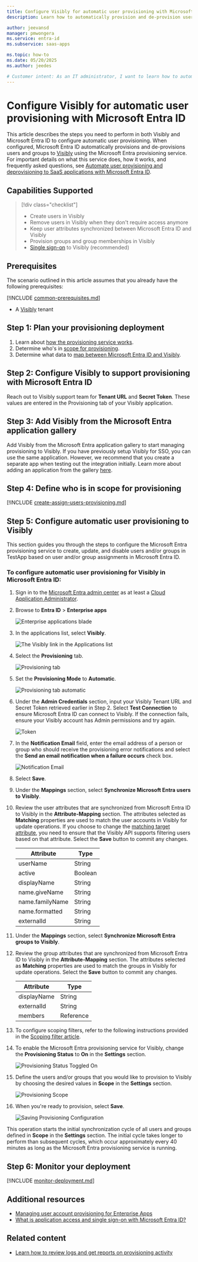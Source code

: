 ```yaml
---
title: Configure Visibly for automatic user provisioning with Microsoft Entra ID
description: Learn how to automatically provision and de-provision user accounts from Microsoft Entra ID to Visibly.

author: jeevansd
manager: pmwongera
ms.service: entra-id
ms.subservice: saas-apps

ms.topic: how-to
ms.date: 05/20/2025
ms.author: jeedes

# Customer intent: As an IT administrator, I want to learn how to automatically provision and deprovision user accounts from Microsoft Entra ID to Visibly so that I can streamline the user management process and ensure that users have the appropriate access to Visibly.
---
```


# Configure Visibly for automatic user provisioning with Microsoft Entra ID

This article describes the steps you need to perform in both Visibly and Microsoft Entra ID to configure automatic user provisioning. When configured, Microsoft Entra ID automatically provisions and de-provisions users and groups to [Visibly](https://visibly.io/) using the Microsoft Entra provisioning service. For important details on what this service does, how it works, and frequently asked questions, see [Automate user provisioning and deprovisioning to SaaS applications with Microsoft Entra ID](~/identity/app-provisioning/user-provisioning.md). 


## Capabilities Supported
> [!div class="checklist"]
> * Create users in Visibly
> * Remove users in Visibly when they don't require access anymore
> * Keep user attributes synchronized between Microsoft Entra ID and Visibly
> * Provision groups and group memberships in Visibly
> * [Single sign-on](./visibly-tutorial.md) to Visibly (recommended)

## Prerequisites

The scenario outlined in this article assumes that you already have the following prerequisites:

[!INCLUDE [common-prerequisites.md](~/identity/saas-apps/includes/common-prerequisites.md)]
* A [Visibly](https://visibly.io/) tenant

## Step 1: Plan your provisioning deployment
1. Learn about [how the provisioning service works](~/identity/app-provisioning/user-provisioning.md).
2. Determine who's in [scope for provisioning](~/identity/app-provisioning/define-conditional-rules-for-provisioning-user-accounts.md).
3. Determine what data to [map between Microsoft Entra ID and Visibly](~/identity/app-provisioning/customize-application-attributes.md). 

<a name='step-2-configure-visibly-to-support-provisioning-with-azure-ad'></a>

## Step 2: Configure Visibly to support provisioning with Microsoft Entra ID

Reach out to Visibly support team for **Tenant URL** and **Secret Token**. These values are entered in the Provisioning tab of your Visibly application.

<a name='step-3-add-visibly-from-the-azure-ad-application-gallery'></a>

## Step 3: Add Visibly from the Microsoft Entra application gallery

Add Visibly from the Microsoft Entra application gallery to start managing provisioning to Visibly. If you have previously setup Visibly for SSO, you can use the same application. However, we recommend that you create a separate app when testing out the integration initially. Learn more about adding an application from the gallery [here](~/identity/enterprise-apps/add-application-portal.md). 

## Step 4: Define who is in scope for provisioning 

[!INCLUDE [create-assign-users-provisioning.md](~/identity/saas-apps/includes/create-assign-users-provisioning.md)]

## Step 5: Configure automatic user provisioning to Visibly 

This section guides you through the steps to configure the Microsoft Entra provisioning service to create, update, and disable users and/or groups in TestApp based on user and/or group assignments in Microsoft Entra ID.

<a name='to-configure-automatic-user-provisioning-for-visibly-in-azure-ad'></a>

### To configure automatic user provisioning for Visibly in Microsoft Entra ID:

1. Sign in to the [Microsoft Entra admin center](https://entra.microsoft.com) as at least a [Cloud Application Administrator](~/identity/role-based-access-control/permissions-reference.md#cloud-application-administrator).
1. Browse to **Entra ID** > **Enterprise apps**

	![Enterprise applications blade](common/enterprise-applications.png)

1. In the applications list, select **Visibly**.

	![The Visibly link in the Applications list](common/all-applications.png)

3. Select the **Provisioning** tab.

	![Provisioning tab](common/provisioning.png)

4. Set the **Provisioning Mode** to **Automatic**.

	![Provisioning tab automatic](common/provisioning-automatic.png)

5. Under the **Admin Credentials** section, input your Visibly Tenant URL and Secret Token retrieved earlier in Step 2. Select **Test Connection** to ensure Microsoft Entra ID can connect to Visibly. If the connection fails, ensure your Visibly account has Admin permissions and try again.

      ![Token](common/provisioning-testconnection-tenanturltoken.png)

6. In the **Notification Email** field, enter the email address of a person or group who should receive the provisioning error notifications and select the **Send an email notification when a failure occurs** check box.

	![Notification Email](common/provisioning-notification-email.png)

7. Select **Save**.

8. Under the **Mappings** section, select **Synchronize Microsoft Entra users to Visibly**.

9. Review the user attributes that are synchronized from Microsoft Entra ID to Visibly in the **Attribute-Mapping** section. The attributes selected as **Matching** properties are used to match the user accounts in Visibly for update operations. If you choose to change the [matching target attribute](~/identity/app-provisioning/customize-application-attributes.md), you need to ensure that the Visibly API supports filtering users based on that attribute. Select the **Save** button to commit any changes.

   |Attribute|Type|
   |---|---|
   |userName|String|
   |active|Boolean|
   |displayName|String|
   |name.giveName|String|
   |name.familyName|String|
   |name.formatted|String|
   |externalId|String|

10. Under the **Mappings** section, select **Synchronize Microsoft Entra groups to Visibly**.

11. Review the group attributes that are synchronized from Microsoft Entra ID to Visibly in the **Attribute-Mapping** section. The attributes selected as **Matching** properties are used to match the groups in Visibly for update operations. Select the **Save** button to commit any changes.

      |Attribute|Type|
      |---|---|
      |displayName|String|
      |externalId|String|
      |members|Reference|

12. To configure scoping filters, refer to the following instructions provided in the [Scoping filter  article](~/identity/app-provisioning/define-conditional-rules-for-provisioning-user-accounts.md).

13. To enable the Microsoft Entra provisioning service for Visibly, change the **Provisioning Status** to **On** in the **Settings** section.

	![Provisioning Status Toggled On](common/provisioning-toggle-on.png)

14. Define the users and/or groups that you would like to provision to Visibly by choosing the desired values in **Scope** in the **Settings** section.

	![Provisioning Scope](common/provisioning-scope.png)

15. When you're ready to provision, select **Save**.

	![Saving Provisioning Configuration](common/provisioning-configuration-save.png)

This operation starts the initial synchronization cycle of all users and groups defined in **Scope** in the **Settings** section. The initial cycle takes longer to perform than subsequent cycles, which occur approximately every 40 minutes as long as the Microsoft Entra provisioning service is running. 

## Step 6: Monitor your deployment

[!INCLUDE [monitor-deployment.md](~/identity/saas-apps/includes/monitor-deployment.md)]

## Additional resources

* [Managing user account provisioning for Enterprise Apps](~/identity/app-provisioning/configure-automatic-user-provisioning-portal.md)
* [What is application access and single sign-on with Microsoft Entra ID?](~/identity/enterprise-apps/what-is-single-sign-on.md)

## Related content

* [Learn how to review logs and get reports on provisioning activity](~/identity/app-provisioning/check-status-user-account-provisioning.md)
